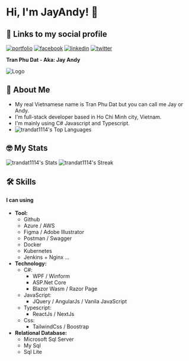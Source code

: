 
# Hi, I'm JayAndy! 👋

## 🔗 Links to my social profile
[![portfolio](https://img.shields.io/badge/my_portfolio-000?style=for-the-badge&logo=ko-fi&logoColor=white)](https://www.dattran.online)
[![facebook](https://img.shields.io/badge/facebook-1DA1F2?style=for-the-badge&logo=facebook&logoColor=white)](https://www.facebook.com/Jayzneverzz/)
[![linkedin](https://img.shields.io/badge/linkedin-0A66C2?style=for-the-badge&logo=linkedin&logoColor=white)](https://www.linkedin.com/in/tran-phu-dat-526a82288/)
[![twitter](https://img.shields.io/badge/twitter-1DA1F2?style=for-the-badge&logo=twitter&logoColor=white)](https://twitter.com/DatTranM4)

**Tran Phu Dat - Aka: Jay Andy**

![Logo](https://pbs.twimg.com/profile_images/1673324652343558145/NHOON7xx_400x400.jpg)

## 🚀 About Me
- My real Vietnamese name is Tran Phu Dat but you can call me Jay or Andy.
- I'm full-stack developer based in Ho Chi Minh city, Vietnam.
- I'm mainly using C# Javascript and Typescript.
- ![trandat1114's Top Languages](https://github-readme-stats.vercel.app/api/top-langs/?username=trandat1114&theme=radical&show_icons=true&hide_border=false&layout=compact)

## 🤓 My Stats
![trandat1114's Stats](https://github-readme-stats.vercel.app/api?username=trandat1114&theme=radical&show_icons=true&hide_border=false&count_private=true)
![trandat1114's Streak](https://github-readme-streak-stats.herokuapp.com/?user=trandat1114&theme=radical&hide_border=false)
<!---
TranDat1114/TranDat1114 is a ✨ special ✨ repository because its `README.md` (this file) appears on your GitHub profile.
You can click the Preview link to take a look at your changes.
--->
## 🛠 Skills
#### I can using
- **Tool:**
    + Github
    + Azure / AWS
    + Figma / Adobe Illustrator
    + Postman / Swagger
    + Docker
    + Kubernetes
    + Jenkins + Nginx ...
- **Technology:**
    + C#:
        + WPF / Winform
        + ASP.Net Core
        + Blazor Wasm / Razor Page
    + JavaScript: 
        + JQuery / AngularJs / Vanila JavaScript
    + Typescript:
        + ReactJs / NextJs
    + Css:
        + TailwindCss / Boostrap
- **Relational Database:**
    + Microsoft Sql Server
    + My Sql
    + Sql Lite

